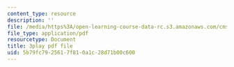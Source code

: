 ```yaml
---
content_type: resource
description: ''
file: /media/https%3A/open-learning-course-data-rc.s3.amazonaws.com/cms-608-game-design-fall-2010/5b79fc7925617f810a1c28d71b00c600_68557.pdf
file_type: application/pdf
resourcetype: Document
title: 3play pdf file
uid: 5b79fc79-2561-7f81-0a1c-28d71b00c600
---
```

